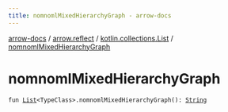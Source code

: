 ```yaml
---
title: nomnomlMixedHierarchyGraph - arrow-docs
---
```


[arrow-docs](../../index.html) / [arrow.reflect](../index.html) / [kotlin.collections.List](index.html) / [nomnomlMixedHierarchyGraph](./nomnoml-mixed-hierarchy-graph.html)

# nomnomlMixedHierarchyGraph

`fun `[`List`](https://kotlinlang.org/api/latest/jvm/stdlib/kotlin.collections/-list/index.html)`<TypeClass>.nomnomlMixedHierarchyGraph(): `[`String`](https://kotlinlang.org/api/latest/jvm/stdlib/kotlin/-string/index.html)